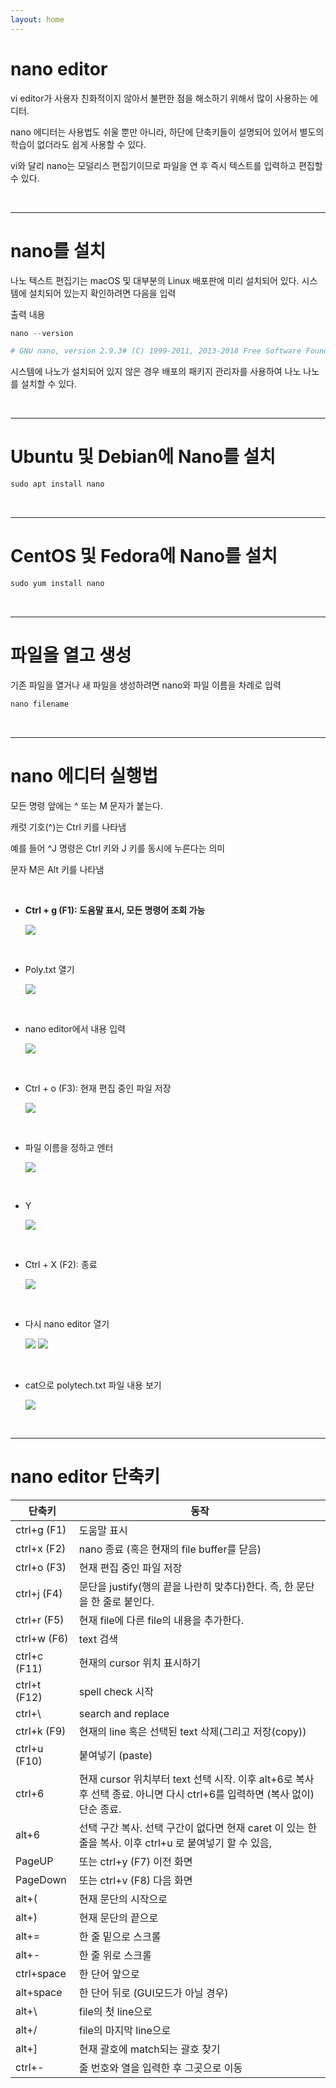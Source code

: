 ```yaml
---
layout: home
---
```

# nano editor

vi editor가 사용자 친화적이지 않아서 불편한 점을 해소하기 위해서 많이 사용하는 에디터.

nano 에디터는 사용법도 쉬울 뿐만 아니라, 하단에 단축키들이 설명되어 있어서 별도의 학습이 없더라도 쉽게 사용할 수 있다. 

vi와 달리 nano는 모덜리스 편집기이므로 파일을 연 후 즉시 텍스트를 입력하고 편집할 수 있다.

<br>

<hr>

# nano를 설치

나노 텍스트 편집기는 macOS 및 대부분의 Linux 배포판에 미리 설치되어 있다. 시스템에 설치되어 있는지 확인하려면 다음을 입력

출력 내용

```python
nano --version

# GNU nano, version 2.9.3# (C) 1999-2011, 2013-2018 Free Software Foundation, Inc.# (C) 2014-2018 the contributors to nano# Email: nano@nano-editor.org	Web: https://nano-editor.org/
```

시스템에 나노가 설치되어 있지 않은 경우 배포의 패키지 관리자를 사용하여 나노 나노를 설치할 수 있다.

<br>

<hr>

# Ubuntu 및 Debian에 Nano를 설치

```python
sudo apt install nano
```

<br>

<hr>

# CentOS 및 Fedora에 Nano를 설치

```python
sudo yum install nano
```

<br>

<hr>

# 파일을 열고 생성

기존 파일을 열거나 새 파일을 생성하려면 nano와 파일 이름을 차례로 입력

```python
nano filename
```

<br>

<hr>

# nano 에디터 실행법

모든 명령 앞에는 ^ 또는 M 문자가 붙는다. 

캐럿 기호(^)는 Ctrl 키를 나타냄

예를 들어 ^J 명령은 Ctrl 키와 J 키를 동시에 누른다는 의미

문자 M은 Alt 키를 나타냄

<br>

- **Ctrl + g (F1): 도움말 표시, 모든 명령어 조회 가능**
    
    <img src="images/0419_1.png">
    

<br>

- Poly.txt 열기
    
    <img src="images/0419_2.png">
    

<br>

- nano editor에서 내용 입력
    
    <img src="images/0419_3.png">
    

<br>

- Ctrl + o (F3): 현재 편집 중인 파일 저장
    
    <img src="images/0419_4.png">
    
<br>


- 파일 이름을 정하고 엔터
    
    <img src="images/0419_5.png">
    

<br>

- Y
    
    <img src="images/0419_6.png">
    

<br>

- Ctrl + X (F2): 종료
    
    <img src="images/0419_7.png">
    
<br>


- 다시 nano editor 열기
    
    <img src="images/0419_8.png">

    <img src="images/0419_9.png">

<br>

- cat으로 polytech.txt 파일 내용 보기
    
    <img src="images/0419_10.png">
    
    
<br>

<hr>

# nano editor 단축키

| 단축키 | 동작 |
| --- | --- |
| ctrl+g (F1) | 도움말 표시 |
| ctrl+x (F2) | nano 종료 (혹은 현재의 file buffer를 닫음) |
| ctrl+o (F3) | 현재 편집 중인 파일 저장 |
| ctrl+j (F4) | 문단을 justify(행의 끝을 나란히 맞추다)한다. 즉, 한 문단을 한 줄로 붙인다. |
| ctrl+r (F5) | 현재 file에 다른 file의 내용을 추가한다. |
| ctrl+w (F6) | text 검색 |
| ctrl+c (F11) | 현재의 cursor 위치 표시하기 |
| ctrl+t (F12) | spell check 시작 |
| ctrl+\ | search and replace |
| ctrl+k (F9) | 현재의 line 혹은 선택된 text 삭제(그리고 저장(copy)) |
| ctrl+u (F10) | 붙여넣기 (paste) |
| ctrl+6 | 현재 cursor 위치부터 text 선택 시작. 이후 alt+6로 복사 후 선택 종료. 아니면 다시 ctrl+6를 입력하면 (복사 없이)단순 종료. |
| alt+6 | 선택 구간 복사. 선택 구간이 없다면 현재 caret 이 있는 한 줄을 복사. 이후 ctrl+u 로 붙여넣기 할 수 있음, |
| PageUP | 또는 ctrl+y (F7) 이전 화면 |
| PageDown | 또는 ctrl+v (F8) 다음 화면 |
| alt+( | 현재 문단의 시작으로 |
| alt+) | 현재 문단의 끝으로 |
| alt+= | 한 줄 밑으로 스크롤 |
| alt+- | 한 줄 위로 스크롤 |
| ctrl+space | 한 단어 앞으로 |
| alt+space | 한 단어 뒤로 (GUI모드가 아닐 경우) |
| alt+\ | file의 첫 line으로 |
| alt+/ | file의 마지막 line으로 |
| alt+] | 현재 괄호에 match되는 괄호 찾기 |
| ctrl+- | 줄 번호와 열을 입력한 후 그곳으로 이동 |